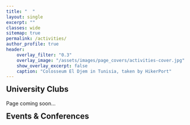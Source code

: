 ```yaml
---
title: "  "
layout: single
excerpt: ""
classes: wide
sitemap: true
permalink: /activities/
author_profile: true
header:
    overlay_filter: "0.3"
    overlay_image: "/assets/images/page_covers/activities-cover.jpg"
    show_overlay_excerpt: false
    caption: "Colosseum El Djem in Tunisia, taken by HikerPort"
---
```


<h2 style="margin-top:0px">University Clubs</h2>

Page coming soon...


<h2 style="margin-top:0px">Events & Conferences</h2>

